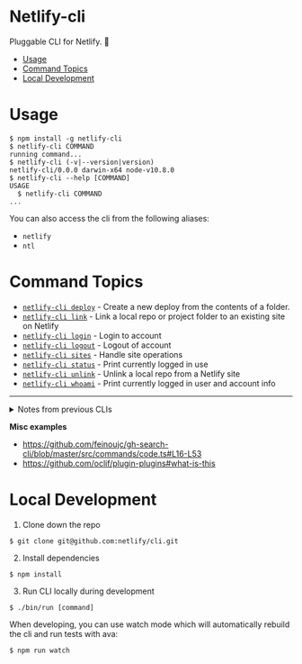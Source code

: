 Netlify-cli
===========

Pluggable CLI for Netlify. 🎉

<!-- toc -->
* [Usage](#usage)
* [Command Topics](#command-topics)
* [Local Development](#local-development)
<!-- tocstop -->

# Usage
<!-- usage -->
```sh-session
$ npm install -g netlify-cli
$ netlify-cli COMMAND
running command...
$ netlify-cli (-v|--version|version)
netlify-cli/0.0.0 darwin-x64 node-v10.8.0
$ netlify-cli --help [COMMAND]
USAGE
  $ netlify-cli COMMAND
...
```
<!-- usagestop -->

You can also access the cli from the following aliases:

- `netlify`
- `ntl`

<!-- commands -->
# Command Topics

* [`netlify-cli deploy`](docs/deploy.md) - Create a new deploy from the contents of a folder.
* [`netlify-cli link`](docs/link.md) - Link a local repo or project folder to an existing site on Netlify
* [`netlify-cli login`](docs/login.md) - Login to account
* [`netlify-cli logout`](docs/logout.md) - Logout of account
* [`netlify-cli sites`](docs/sites.md) - Handle site operations
* [`netlify-cli status`](docs/status.md) - Print currently logged in use
* [`netlify-cli unlink`](docs/unlink.md) - Unlink a local repo from a Netlify site
* [`netlify-cli whoami`](docs/whoami.md) - Print currently logged in user and account info

<!-- commandsstop -->

---
<details>
  <summary>Notes from previous CLIs</summary>

This CLI supercedes our [old Go CLI](https://github.com/netlify/netlifyctl) and [old Node CLI](https://github.com/netlify/netlify-cli).

**Go CLI commands**

via https://github.com/netlify/netlifyctl

```
Available Commands:
  assets    # List assets attached to a site
  ├── add   # Add an asset to a site
  └── info  # Show information for an asset or a group of them
  deploy    # Deploy your site
  form      # List forms
  └── submissions # list form submissions
  help      # Help about any command
  init      # Configure continuous deployment
  login     # Log user in
  site      # Handle site operations
  ├── create   # create site
  └── update   # Update site settings
  version
```

**Node CLI Commands**

via https://github.com/netlify/netlify-cli

```
createSite = require("../lib/commands/create_site"),
deleteSite = require("../lib/commands/delete_site"),
deploy     = require("../lib/commands/deploy"),
publish    = require("../lib/commands/publish"),
init       = require("../lib/commands/init"),
list       = require("../lib/commands/list_sites"),
updateSite = require("../lib/commands/update_site"),
openSite   = require("../lib/commands/open"),
env        = require("../lib/commands/env"),
```

</details>


**Misc examples**

- https://github.com/feinoujc/gh-search-cli/blob/master/src/commands/code.ts#L16-L53
- https://github.com/oclif/plugin-plugins#what-is-this

# Local Development

1. Clone down the repo

```command
$ git clone git@github.com:netlify/cli.git
```

2. Install dependencies

```command
$ npm install
```

3. Run CLI locally during development

```command
$ ./bin/run [command]
```

When developing, you can use watch mode which will automatically rebuild the cli and run tests with ava:

```command
$ npm run watch
```
